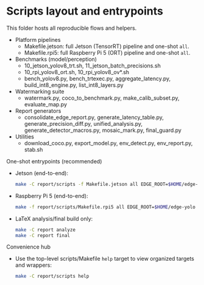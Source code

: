 # Scripts layout and entrypoints

This folder hosts all reproducible flows and helpers.

- Platform pipelines
  - Makefile.jetson: full Jetson (TensorRT) pipeline and one-shot `all`.
  - Makefile.rpi5: full Raspberry Pi 5 (ORT) pipeline and one-shot `all`.
- Benchmarks (model/perception)
  - 10_jetson_yolov8_trt.sh, 11_jetson_batch_precisions.sh
  - 10_rpi_yolov8_ort.sh, 10_rpi_yolov8_ov*.sh
  - bench_yolov8.py, bench_trtexec.py, aggregate_latency.py, build_int8_engine.py, list_int8_layers.py
- Watermarking suite
  - watermark.py, coco_to_benchmark.py, make_calib_subset.py, evaluate_map.py
- Report generators
  - consolidate_edge_report.py, generate_latency_table.py, generate_precision_diff.py,
    unified_analysis.py, generate_detector_macros.py, mosaic_mark.py, final_guard.py
- Utilities
  - download_coco.py, export_model.py, env_detect.py, env_report.py, stab.sh

One-shot entrypoints (recommended)
- Jetson (end-to-end):
  ```bash
  make -C report/scripts -f Makefile.jetson all EDGE_ROOT=$HOME/edge-yolo COCO_ROOT=/data/coco IMG_SIZE=640
  ```
- Raspberry Pi 5 (end-to-end):
  ```bash
  make -f report/scripts/Makefile.rpi5 all EDGE_ROOT=$HOME/edge-yolo COCO_ROOT=/data/coco IMG_SIZE=480
  ```
- LaTeX analysis/final build only:
  ```bash
  make -C report analyze
  make -C report final
  ```

Convenience hub
- Use the top-level scripts/Makefile `help` target to view organized targets and wrappers:
  ```bash
  make -C report/scripts help
  ```

